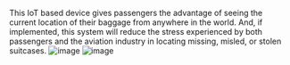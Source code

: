 This IoT based device gives passengers the advantage of seeing the current location of their baggage from anywhere in the world. And, if implemented, this system will reduce the stress experienced by both passengers and the aviation industry in locating missing, misled, or stolen suitcases.
![image](https://github.com/velicharlasrilekha/Smart-Baggage-Tracker-using-IoT/assets/139901523/3f621388-9a4c-4348-baf2-746813eeedd7)
![image](https://github.com/velicharlasrilekha/Smart-Baggage-Tracker-using-IoT/assets/139901523/7cab0e7c-0e26-4c78-abbf-d072b8104a83)
